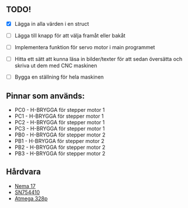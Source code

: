 ## TODO!

- [x] Lägga in alla värden i en struct
- [ ] Lägga till knapp för att välja framåt eller bakåt
- [ ] Implementera funktion för servo motor i main programmet
- [ ] Hitta ett sätt att kunna läsa in bilder/texter för att sedan översätta och skriva ut dem med CNC maskinen
- [ ] Bygga en ställning för hela maskinen


## Pinnar som används:
  - PC0 - H-BRYGGA för stepper motor 1
  - PC1 - H-BRYGGA för stepper motor 1
  - PC2 - H-BRYGGA för stepper motor 1
  - PC3 - H-BRYGGA för stepper motor 1
  - PB0 - H-BRYGGA för stepper motor 2
  - PB1 - H-BRYGGA för stepper motor 2
  - PB2 - H-BRYGGA för stepper motor 2
  - PB3 - H-BRYGGA för stepper motor 2


## Hårdvara
- [Nema 17](http://reprap.org/wiki/NEMA_17_Stepper_motor)
- [SN754410](http://www.ti.com/lit/ds/symlink/sn754410.pdf)
- [Atmega 328p](http://www.atmel.com/images/Atmel-8271-8-bit-AVR-Microcontroller-ATmega48A-48PA-88A-88PA-168A-168PA-328-328P_datasheet_Complete.pdf)
